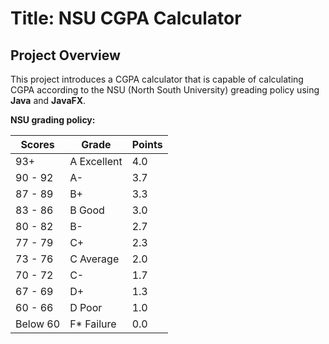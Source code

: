 # Title: NSU CGPA Calculator
## Project Overview
This project introduces a CGPA calculator that is capable of calculating CGPA according to the NSU (North South University) greading policy using **Java** and **JavaFX**.

**NSU grading policy:**

| Scores | Grade | Points |
| --- | --- | --- |
| 93+ | A Excellent | 4.0 |
| 90 - 92 | A- | 3.7 |
| 87 - 89 | B+ | 3.3 |
| 83 - 86 | B Good | 3.0 |
| 80 - 82 | B- | 2.7 |
| 77 - 79 | C+ | 2.3 |
| 73 - 76 | C Average | 2.0 |
| 70 - 72 | C- | 1.7 |
| 67 - 69 | D+ | 1.3 |
| 60 - 66 | D Poor | 1.0 |
| Below 60 | F* Failure | 0.0 |
